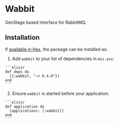 # Wabbit

GenStage based interface for RabbitMQ.

## Installation

If [available in Hex](https://hex.pm/docs/publish), the package can be installed as:

  1. Add `wabbit` to your list of dependencies in `mix.exs`:

    ```elixir
    def deps do
      [{:wabbit, "~> 0.4.0"}]
    end
    ```

  2. Ensure `wabbit` is started before your application:

    ```elixir
    def application do
      [applications: [:wabbit]]
    end
    ```


